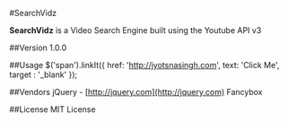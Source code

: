 #SearchVidz

**SearchVidz** is a Video Search Engine built using the Youtube API v3

##Version
1.0.0

##Usage
    $('span').linkIt({
			href: 'http://jyotsnasingh.com',
			text: 'Click Me',
			target : '_blank'
		});

##Vendors
jQuery - [http://jquery.com](http://jquery.com)
Fancybox


##License
MIT License